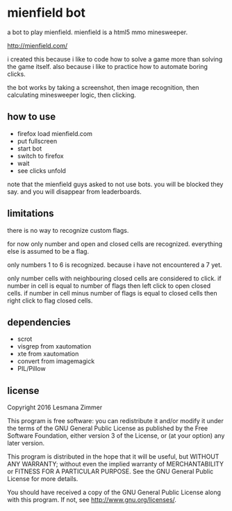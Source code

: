 mienfield bot
=============

a bot to play mienfield. mienfield is a html5 mmo minesweeper.

http://mienfield.com/

i created this because i like to code how to solve a game
more than solving the game itself.
also because i like to practice how to automate boring clicks.

the bot works by taking a screenshot, then image recognition,
then calculating minesweeper logic, then clicking.

how to use
----------

* firefox load mienfield.com
* put fullscreen
* start bot
* switch to firefox
* wait
* see clicks unfold

note that the mienfield guys asked to not use bots.
you will be blocked they say. and you will disappear from leaderboards.

limitations
------------

there is no way to recognize custom flags.

for now only number and open and closed cells are recognized.
everything else is assumed to be a flag.

only numbers 1 to 6 is recognized.
because i have not encountered a 7 yet.

only number cells with neighbouring closed cells are considered to click.
if number in cell is equal to number of flags
then left click to open closed cells.
if number in cell minus number of flags is equal to closed cells
then right click to flag closed cells.

dependencies
------------

* scrot
* visgrep from xautomation
* xte from xautomation
* convert from imagemagick
* PIL/Pillow

license
-------

Copyright 2016  Lesmana Zimmer

This program is free software: you can redistribute it and/or modify
it under the terms of the GNU General Public License as published by
the Free Software Foundation, either version 3 of the License, or
(at your option) any later version.

This program is distributed in the hope that it will be useful,
but WITHOUT ANY WARRANTY; without even the implied warranty of
MERCHANTABILITY or FITNESS FOR A PARTICULAR PURPOSE.  See the
GNU General Public License for more details.

You should have received a copy of the GNU General Public License
along with this program.  If not, see <http://www.gnu.org/licenses/>.
